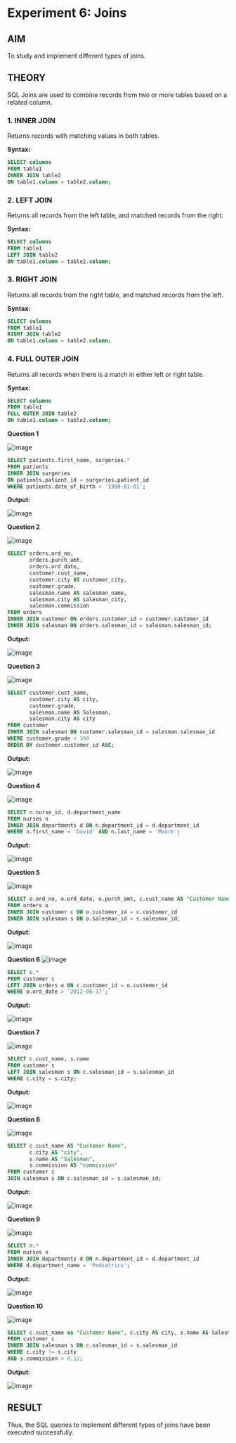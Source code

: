 # Experiment 6: Joins

## AIM
To study and implement different types of joins.

## THEORY

SQL Joins are used to combine records from two or more tables based on a related column.

### 1. INNER JOIN
Returns records with matching values in both tables.

**Syntax:**
```sql
SELECT columns
FROM table1
INNER JOIN table2
ON table1.column = table2.column;
```

### 2. LEFT JOIN
Returns all records from the left table, and matched records from the right.

**Syntax:**

```sql
SELECT columns
FROM table1
LEFT JOIN table2
ON table1.column = table2.column;
```
### 3. RIGHT JOIN
Returns all records from the right table, and matched records from the left.

**Syntax:**

```sql
SELECT columns
FROM table1
RIGHT JOIN table2
ON table1.column = table2.column;
```
### 4. FULL OUTER JOIN
Returns all records when there is a match in either left or right table.

**Syntax:**

```sql
SELECT columns
FROM table1
FULL OUTER JOIN table2
ON table1.column = table2.column;
```

**Question 1**

![image](https://github.com/user-attachments/assets/788d4766-dda6-490c-9b87-86739fcb80e2)


```sql
SELECT patients.first_name, surgeries.*
FROM patients
INNER JOIN surgeries
ON patients.patient_id = surgeries.patient_id
WHERE patients.date_of_birth > '1990-01-01';

```

**Output:**

![image](https://github.com/user-attachments/assets/2f62b468-ccfe-409e-8d76-5b426354efe6)


**Question 2**

![image](https://github.com/user-attachments/assets/a34011ab-b22d-4a13-9964-2368cdc92368)


```sql
SELECT orders.ord_no, 
       orders.purch_amt, 
       orders.ord_date, 
       customer.cust_name, 
       customer.city AS customer_city, 
       customer.grade, 
       salesman.name AS salesman_name, 
       salesman.city AS salesman_city, 
       salesman.commission
FROM orders
INNER JOIN customer ON orders.customer_id = customer.customer_id
INNER JOIN salesman ON orders.salesman_id = salesman.salesman_id;

```

**Output:**

![image](https://github.com/user-attachments/assets/64d50c27-403b-4b25-b3be-53564b4db47c)


**Question 3**

![image](https://github.com/user-attachments/assets/4ea22625-f478-46d5-84fa-872f12aa8f8a)

```sql
SELECT customer.cust_name, 
       customer.city AS city, 
       customer.grade, 
       salesman.name AS Salesman, 
       salesman.city AS city
FROM customer
INNER JOIN salesman ON customer.salesman_id = salesman.salesman_id
WHERE customer.grade < 300
ORDER BY customer.customer_id ASC;

```

**Output:**

![image](https://github.com/user-attachments/assets/db7193d1-5cb1-4497-b3ef-e37136350d98)


**Question 4**

![image](https://github.com/user-attachments/assets/bc7aeaff-4797-4fd9-950e-92c565881e5d)


```sql
SELECT n.nurse_id, d.department_name
FROM nurses n
INNER JOIN departments d ON n.department_id = d.department_id
WHERE n.first_name = 'David' AND n.last_name = 'Moore';

```

**Output:**

![image](https://github.com/user-attachments/assets/73c4543d-3ed2-4357-a680-c50a0c01e106)


**Question 5**

![image](https://github.com/user-attachments/assets/399370f2-da21-4ccd-88a7-d29440f250e7)

```sql
SELECT o.ord_no, o.ord_date, o.purch_amt, c.cust_name AS "Customer Name", c.grade, s.name AS Salesman, s.commission
FROM orders o
INNER JOIN customer c ON o.customer_id = c.customer_id
INNER JOIN salesman s ON o.salesman_id = s.salesman_id;

```

**Output:**

![image](https://github.com/user-attachments/assets/813b7379-22be-40bb-a77a-26ec1678c4a9)

**Question 6**
![image](https://github.com/user-attachments/assets/c5637ee4-4765-450f-8247-0b35554122c3)

```sql
SELECT c.*
FROM customer c
LEFT JOIN orders o ON c.customer_id = o.customer_id
WHERE o.ord_date > '2012-08-17';


```

**Output:**

![image](https://github.com/user-attachments/assets/856f5c91-11c8-437a-8fce-11329f18fddb)

**Question 7**

![image](https://github.com/user-attachments/assets/0b0a7167-405b-427a-a00c-f846bc2c917d)


```sql
SELECT c.cust_name, s.name
FROM customer c
LEFT JOIN salesman s ON c.salesman_id = s.salesman_id
WHERE c.city = s.city;

```

**Output:**

![image](https://github.com/user-attachments/assets/539af6f5-b2e4-4aba-a160-6007819eb7b1)


**Question 8**

![image](https://github.com/user-attachments/assets/7063cee3-c0ff-4fed-8de0-d196ab26a531)

```sql
SELECT c.cust_name AS "Customer Name", 
       c.city AS "city", 
       s.name AS "Salesman", 
       s.commission AS "commission"
FROM customer c
JOIN salesman s ON c.salesman_id = s.salesman_id;

```

**Output:**

![image](https://github.com/user-attachments/assets/024b3879-ffd4-4e75-867e-831d6789847d)


**Question 9**

![image](https://github.com/user-attachments/assets/a3ba2935-7c46-47f3-bd5c-0297af981d93)

```sql
SELECT n.*
FROM nurses n
INNER JOIN departments d ON n.department_id = d.department_id
WHERE d.department_name = 'Pediatrics';

```

**Output:**

![image](https://github.com/user-attachments/assets/018c4461-21f8-472d-be5f-383f541e193a)

**Question 10**

![image](https://github.com/user-attachments/assets/34445497-8542-4932-a36d-5dcd3045937b)

```sql
SELECT c.cust_name as "Customer Name", c.city AS city, s.name AS Salesman, s.city AS city, s.commission
FROM customer c
INNER JOIN salesman s ON c.salesman_id = s.salesman_id
WHERE c.city != s.city
AND s.commission > 0.12;

```

**Output:**

![image](https://github.com/user-attachments/assets/7ba6cd35-bfe7-4cc6-a255-7484c2c4d366)



## RESULT
Thus, the SQL queries to implement different types of joins have been executed successfully.
